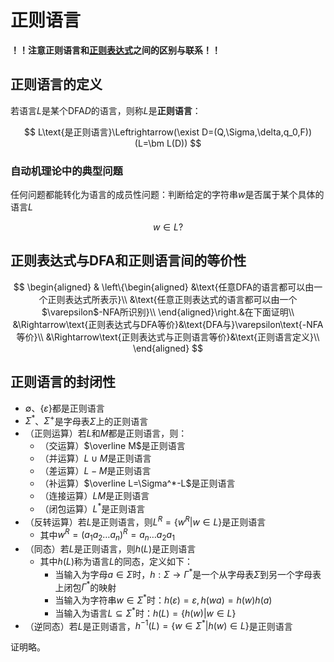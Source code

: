 # 正则语言

**！！注意正则语言和[正则表达式](./正则表达式.md)之间的区别与联系！！**

## 正则语言的定义

若语言$L$是某个DFA$D$的语言，则称$L$是**正则语言**：

$$
L\text{是正则语言}\Leftrightarrow(\exist D=(Q,\Sigma,\delta,q_0,F))(L=\bm L(D))
$$

### 自动机理论中的典型问题

任何问题都能转化为语言的成员性问题：判断给定的字符串$w$是否属于某个具体的语言$L$

$$w\in L?$$

## 正则表达式与DFA和正则语言间的等价性

$$
\begin{aligned}
&
  \left\{\begin{aligned}
    &\text{任意DFA的语言都可以由一个正则表达式所表示}\\
    &\text{任意正则表达式的语言都可以由一个$\varepsilon$-NFA所识别}\\
  \end{aligned}\right.&在下面证明\\
  &\Rightarrow\text{正则表达式与DFA等价}&\text{DFA与}\varepsilon\text{-NFA等价}\\
  &\Rightarrow\text{正则表达式与正则语言等价}&\text{正则语言定义}\\
\end{aligned}
$$


## 正则语言的封闭性

* $\emptyset$、$\{\varepsilon\}$都是正则语言
* $\Sigma^*$、$\Sigma^+$是字母表$\Sigma$上的正则语言
* （正则运算）若$L$和$M$都是正则语言，则：
  * （交运算）$\overline M$是正则语言
  * （并运算）$L\cup M$是正则语言
  * （差运算）$L-M$是正则语言
  * （补运算）$\overline L=\Sigma^*-L$是正则语言
  * （连接运算）$LM$是正则语言
  * （闭包运算）$L^*$是正则语言
* （反转运算）若$L$是正则语言，则$L^R=\{w^R|w\in L\}$是正则语言
  * 其中$w^R=(a_1a_2\dots a_n)^R=a_n\dots a_2a_1$
* （同态）若$L$是正则语言，则$h(L)$是正则语言
  * 其中$h(L)$称为语言$L$的同态，定义如下：
    * 当输入为字母$a\in\Sigma$时，$h: \Sigma\rightarrow\Gamma^*$是一个从字母表$\Sigma$到另一个字母表上闭包$\Gamma^*$的映射
    * 当输入为字符串$w\in\Sigma^*$时：$h(\varepsilon)=\varepsilon,h(wa)=h(w)h(a)$
    * 当输入为语言$L\subseteq\Sigma^*$时：$h(L)=\{h(w)|w\in L\}$
* （逆同态）若$L$是正则语言，$h^{-1}(L)=\{w\in\Sigma^*|h(w)\in L\}$是正则语言

证明略。
